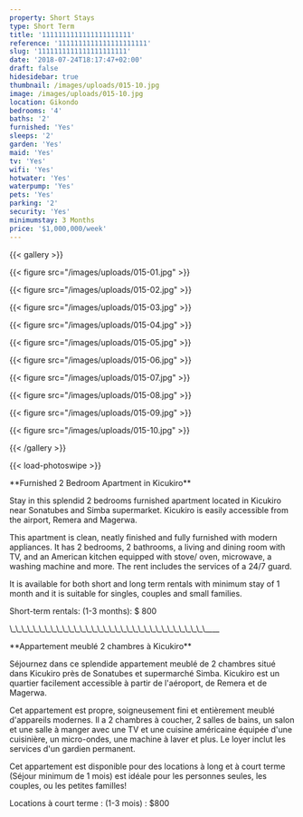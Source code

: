 ```yaml
---
property: Short Stays
type: Short Term
title: '1111111111111111111111'
reference: '1111111111111111111111'
slug: '1111111111111111111111'
date: '2018-07-24T18:17:47+02:00'
draft: false
hidesidebar: true
thumbnail: /images/uploads/015-10.jpg
image: /images/uploads/015-10.jpg
location: Gikondo
bedrooms: '4'
baths: '2'
furnished: 'Yes'
sleeps: '2'
garden: 'Yes'
maid: 'Yes'
tv: 'Yes'
wifi: 'Yes'
hotwater: 'Yes'
waterpump: 'Yes'
pets: 'Yes'
parking: '2'
security: 'Yes'
minimumstay: 3 Months
price: '$1,000,000/week'
---
```

{{< gallery >}}

  {{< figure src="/images/uploads/015-01.jpg" >}}

  {{< figure src="/images/uploads/015-02.jpg" >}}

  {{< figure src="/images/uploads/015-03.jpg" >}}

  {{< figure src="/images/uploads/015-04.jpg" >}}

 {{< figure src="/images/uploads/015-05.jpg" >}}

  {{< figure src="/images/uploads/015-06.jpg" >}}

  {{< figure src="/images/uploads/015-07.jpg" >}}

  {{< figure src="/images/uploads/015-08.jpg" >}}

 {{< figure src="/images/uploads/015-09.jpg" >}}

  {{< figure src="/images/uploads/015-10.jpg" >}}

{{< /gallery >}}

{{< load-photoswipe >}}





\*\*Furnished 2 Bedroom Apartment in Kicukiro\*\*



Stay in this splendid 2 bedrooms furnished apartment located in Kicukiro near Sonatubes and Simba supermarket. Kicukiro is easily accessible from the airport, Remera and Magerwa.



 This apartment is clean, neatly finished and fully furnished with modern appliances. It has 2 bedrooms, 2 bathrooms, a living and dining room with TV, and an American kitchen equipped with stove/ oven, microwave, a washing machine and more. The rent includes the services of a 24/7 guard.



It is available for both short and long term rentals with minimum stay of 1 month and it is suitable for singles, couples and small families.



Short-term rentals: (1-3 months): $ 800





\\\_\\\_\\\_\\\_\\\_\\\_\\\_\\\_\\\_\\\_\\\_\\\_\\\_\\\_\\\_\\\_\\\_\\\_\\\_\\\_\\\_\\\_\\\_\\\_\\\_\\\_\\\_\\\_\\\_\\\_\\\_\\\_\\\_\\\_\_\__





\*\*Appartement meublé 2 chambres à Kicukiro\*\*





Séjournez dans ce splendide appartement meublé de 2 chambres situé dans Kicukiro près de Sonatubes et supermarché Simba. Kicukiro est un quartier facilement accessible à partir de l'aéroport, de Remera et de Magerwa.



Cet appartement est propre, soigneusement fini et entièrement meublé d'appareils modernes. Il a 2 chambres à coucher, 2 salles de bains, un salon et une salle à manger avec une TV et une cuisine américaine équipée d'une cuisinière, un micro-ondes, une machine à laver et plus. Le loyer inclut les services d'un gardien permanent.



Cet appartement est disponible pour des locations à long et à court terme (Séjour minimum de 1 mois) est idéale pour les personnes seules, les couples, ou les petites familles!





 Locations à court terme : (1-3 mois) : $800
